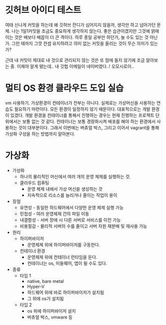# 깃허브 아이디 테스트
여태 신나게 커밋을 하는데 왜 깃허브 잔디가 심어지지 않을까, 생각만 하고 넘어가던 문제.
나는 1일1커밋을 조금도 중요하게 생각하지 않는다.
좋은 습관이겠지만 그것에 얽매이는 것은 배보다 배꼽이 더 큰 격이다.
하루 종일 공부만 하던가, 놀 수도 있는 것 아닌가.
그런 때까지 그깟 컨셉 유지하려고 의미 없는 커밋을 올리는 것이 무슨 의미가 있는가?

근데 내 커밋이 제대로 내 것으로 관리되지 않는 것은 또 맘에 들지 않기에 조금 알아보는 중.
이제야 알게 됐는데.. 내 깃헙 이메일이 네이버였다..! 오모시로이..

# 멀티 OS 환경 클라우드 도입 실습
vm 사용하기.
가상환경이 컨테이너가 전부는 아니다. 실제로는 가상머신을 사용하는 연습도 필요하기 마련이다.
모든 환경이 일정하지 않기 때문이다. 대표적으로는 개발 환경이 있겠다. 개발 환경을 컨테이너를 통해서 진행하는 경우는 현재 진행하는 프로젝트 단위에서는 보통 없는 것 같다. 
컨테이너는 보통 경량화시켜 배포를 해야 하는 환경에서 사용하는 것이 대부분이다. 
그래서 이번에는 버츄얼 박스, 그리고 이어서 vagrant을 통해 가상화 구성을 하는 방법까지 알아본다.
# 가상화
- 가상화
	- 하나의 물리적인 머신에서 여러 개의 운영 체제를 실행하는 것. 
	- 클라우드 컴퓨팅
		- 운영 체제 내에서 가상 머신을 생성하는 것
		- 지속적으로 리소스를 늘리거나 줄이는 작업이 용이
- 장점
	- 유연성 - 동일한 하드웨어에서 다양한 운영 체제 실행 가능
	- 민첩성 - 여러 운영체제 간의 파일 이동
	- 내결함성 - 서버 장애 시 다른 서버로 서비스를 이전 가능
	- 비용절감 - 물리적 서버의 수를 줄이고 서버 자원 재분배 및 재사용 가능
- 원리
	- 하이퍼바이저
		- 운영체제 위에 하이퍼바이저를 구동한다.
	- 컨테이너 환경
		- 운영체제 위에 컨테이너 런타임을 둔다.
		- 컨테이너는 os, 미들웨어, 앱이 될 수도 있다. 
- 종류
	- 타입 1
		- native, bare metal
		- Hyper-V
		- 하드웨어 위에 바로 하이퍼바이저가 설치됨
		- 그 위에 os가 설치됨
	- 타입 2
		- os 위에 하이퍼바이저 설치
		- 버츄얼 박스, vmware 등
